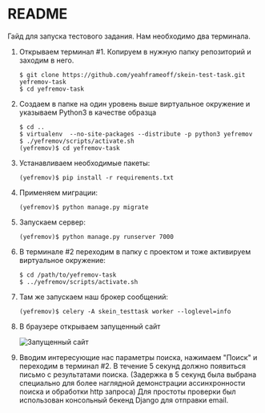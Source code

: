 # README

Гайд для запуска тестового задания. Нам необходимо два терминала.

1.  Открываем терминал #1. Копируем в нужную папку репозиторий и заходим в него.

        $ git clone https://github.com/yeahframeoff/skein-test-task.git yefremov-task
        $ cd yefremov-task

2.  Создаем в папке на один уровень выше виртуальное окружение и указываем Python3 в качестве образца

        $ cd ..
        $ virtualenv  --no-site-packages --distribute -p python3 yefremov
        $ ./yefremov/scripts/activate.sh
        (yefremov)$ cd yefremov-task

3.  Устанавливаем необходимые пакеты:

        (yefremov)$ pip install -r requirements.txt

4.  Применяем миграции:

        (yefremov)$ python manage.py migrate

5.  Запускаем сервер:

        (yefremov)$ python manage.py runserver 7000

6.  В терминале #2 переходим в папку с проектом и тоже активируем виртуальное окружение:

        $ cd /path/to/yefremov-task
        $ ../yefremov/scripts/activate.sh

7.  Там же запускаем наш брокер сообщений:

        (yefremov)$ celery -A skein_testtask worker --loglevel=info

8.  В браузере открываем запущенный сайт

    ![Запущенный сайт](http://i.imgur.com/umyPxax.png "Запущенный сайт")

9.  Вводим интересующие нас параметры поиска, нажимаем "Поиск" и переходим в терминал #2. 
В течение 5 секунд должно появиться письмо с результатами поиска. (Задержка в 5 секунд была выбрана 
специально для более наглядной демонстрации ассинхронности поиска и обработки http запроса)
Для простоты проверки был использован консольный бекенд Django для отправки email.
